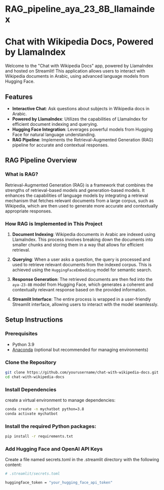 # RAG_pipeline_aya_23_8B_llamaindex
# Chat with Wikipedia Docs, Powered by LlamaIndex

Welcome to the "Chat with Wikipedia Docs" app, powered by LlamaIndex and hosted on Streamlit! This application allows users to interact with Wikipedia documents in Arabic, using advanced language models from Hugging Face.

## Features

- **Interactive Chat**: Ask questions about subjects in Wikipedia docs in Arabic.
- **Powered by LlamaIndex**: Utilizes the capabilities of LlamaIndex for efficient document indexing and querying.
- **Hugging Face Integration**: Leverages powerful models from Hugging Face for natural language understanding.
- **RAG Pipeline**: Implements the Retrieval-Augmented Generation (RAG) pipeline for accurate and contextual responses.

## RAG Pipeline Overview

### What is RAG?

Retrieval-Augmented Generation (RAG) is a framework that combines the strengths of retrieval-based models and generation-based models. It enhances the capabilities of language models by integrating a retrieval mechanism that fetches relevant documents from a large corpus, such as Wikipedia, which are then used to generate more accurate and contextually appropriate responses.

### How RAG is Implemented in This Project

1. **Document Indexing**: Wikipedia documents in Arabic are indexed using LlamaIndex. This process involves breaking down the documents into smaller chunks and storing them in a way that allows for efficient retrieval.

2. **Querying**: When a user asks a question, the query is processed and used to retrieve relevant documents from the indexed corpus. This is achieved using the `HuggingFaceEmbedding` model for semantic search.

3. **Response Generation**: The retrieved documents are then fed into the `aya-23-8B` model from Hugging Face, which generates a coherent and contextually relevant response based on the provided information.

4. **Streamlit Interface**: The entire process is wrapped in a user-friendly Streamlit interface, allowing users to interact with the model seamlessly.

## Setup Instructions

### Prerequisites

- Python 3.9 
- [Anaconda](https://www.anaconda.com/products/individual) (optional but recommended for managing environments)

### Clone the Repository

```sh
git clone https://github.com/yourusername/chat-with-wikipedia-docs.git
cd chat-with-wikipedia-docs
```
### Install Dependencies
create a virtual environment to manage dependencies:
```sh
conda create -n mychatbot python=3.8
conda activate mychatbot
```
### Install the required Python packages:
```sh
pip install -r requirements.txt
```
### Add Hugging Face and OpenAI API Keys
Create a file named secrets.toml in the .streamlit directory with the following content:
```sh
# .streamlit/secrets.toml

huggingface_token = "your_hugging_face_api_token"
```
